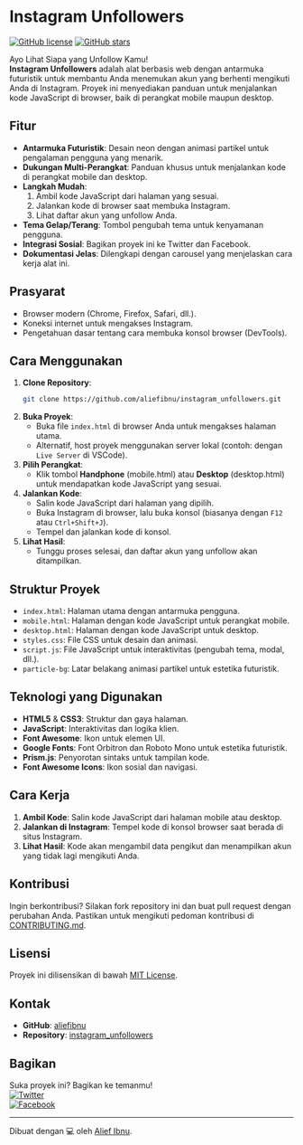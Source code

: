 # Instagram Unfollowers

[![GitHub license](https://img.shields.io/badge/license-MIT-blue.svg)](https://github.com/aliefibnu/instagram_unfollowers/blob/main/LICENSE)
[![GitHub stars](https://img.shields.io/github/stars/aliefibnu/instagram_unfollowers)](https://github.com/aliefibnu/instagram_unfollowers/stargazers)

Ayo Lihat Siapa yang Unfollow Kamu!  
**Instagram Unfollowers** adalah alat berbasis web dengan antarmuka futuristik untuk membantu Anda menemukan akun yang berhenti mengikuti Anda di Instagram. Proyek ini menyediakan panduan untuk menjalankan kode JavaScript di browser, baik di perangkat mobile maupun desktop.

## Fitur

- **Antarmuka Futuristik**: Desain neon dengan animasi partikel untuk pengalaman pengguna yang menarik.
- **Dukungan Multi-Perangkat**: Panduan khusus untuk menjalankan kode di perangkat mobile dan desktop.
- **Langkah Mudah**:
  1. Ambil kode JavaScript dari halaman yang sesuai.
  2. Jalankan kode di browser saat membuka Instagram.
  3. Lihat daftar akun yang unfollow Anda.
- **Tema Gelap/Terang**: Tombol pengubah tema untuk kenyamanan pengguna.
- **Integrasi Sosial**: Bagikan proyek ini ke Twitter dan Facebook.
- **Dokumentasi Jelas**: Dilengkapi dengan carousel yang menjelaskan cara kerja alat ini.

## Prasyarat

- Browser modern (Chrome, Firefox, Safari, dll.).
- Koneksi internet untuk mengakses Instagram.
- Pengetahuan dasar tentang cara membuka konsol browser (DevTools).

## Cara Menggunakan

1. **Clone Repository**:
   ```bash
   git clone https://github.com/aliefibnu/instagram_unfollowers.git
   ```
2. **Buka Proyek**:
   - Buka file `index.html` di browser Anda untuk mengakses halaman utama.
   - Alternatif, host proyek menggunakan server lokal (contoh: dengan `Live Server` di VSCode).
3. **Pilih Perangkat**:
   - Klik tombol **Handphone** (mobile.html) atau **Desktop** (desktop.html) untuk mendapatkan kode JavaScript yang sesuai.
4. **Jalankan Kode**:
   - Salin kode JavaScript dari halaman yang dipilih.
   - Buka Instagram di browser, lalu buka konsol (biasanya dengan `F12` atau `Ctrl+Shift+J`).
   - Tempel dan jalankan kode di konsol.
5. **Lihat Hasil**:
   - Tunggu proses selesai, dan daftar akun yang unfollow akan ditampilkan.

## Struktur Proyek

- `index.html`: Halaman utama dengan antarmuka pengguna.
- `mobile.html`: Halaman dengan kode JavaScript untuk perangkat mobile.
- `desktop.html`: Halaman dengan kode JavaScript untuk desktop.
- `styles.css`: File CSS untuk desain dan animasi.
- `script.js`: File JavaScript untuk interaktivitas (pengubah tema, modal, dll.).
- `particle-bg`: Latar belakang animasi partikel untuk estetika futuristik.

## Teknologi yang Digunakan

- **HTML5** & **CSS3**: Struktur dan gaya halaman.
- **JavaScript**: Interaktivitas dan logika klien.
- **Font Awesome**: Ikon untuk elemen UI.
- **Google Fonts**: Font Orbitron dan Roboto Mono untuk estetika futuristik.
- **Prism.js**: Penyorotan sintaks untuk tampilan kode.
- **Font Awesome Icons**: Ikon sosial dan navigasi.

## Cara Kerja

1. **Ambil Kode**: Salin kode JavaScript dari halaman mobile atau desktop.
2. **Jalankan di Instagram**: Tempel kode di konsol browser saat berada di situs Instagram.
3. **Lihat Hasil**: Kode akan mengambil data pengikut dan menampilkan akun yang tidak lagi mengikuti Anda.

## Kontribusi

Ingin berkontribusi? Silakan fork repository ini dan buat pull request dengan perubahan Anda. Pastikan untuk mengikuti pedoman kontribusi di [CONTRIBUTING.md](CONTRIBUTING.md).

## Lisensi

Proyek ini dilisensikan di bawah [MIT License](LICENSE).

## Kontak

- **GitHub**: [aliefibnu](https://github.com/aliefibnu)
- **Repository**: [instagram_unfollowers](https://github.com/aliefibnu/instagram_unfollowers)

## Bagikan

Suka proyek ini? Bagikan ke temanmu!  
[![Twitter](https://img.shields.io/badge/Twitter-1DA1F2?style=for-the-badge&logo=twitter&logoColor=white)](https://twitter.com/intent/tweet?text=Check%20who%20unfollowed%20you%20on%20Instagram!&url=https://github.com/aliefibnu/instagram_unfollowers)  
[![Facebook](https://img.shields.io/badge/Facebook-1877F2?style=for-the-badge&logo=facebook&logoColor=white)](https://www.facebook.com/sharer/sharer.php?u=https://github.com/aliefibnu/instagram_unfollowers)

---

Dibuat dengan 💻 oleh [Alief Ibnu](https://github.com/aliefibnu).
